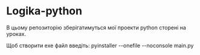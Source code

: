 # Logika-python


В цьому репозиторію зберігатимуться мої проекти python сторені на уроках.


Щоб створити exe файл введіть:
pyinstaller --onefile --noconsole main.py